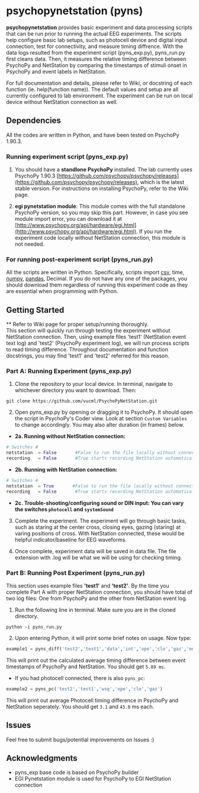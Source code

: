 # psychopynetstation (pyns) 

**psychopynetstation** provides basic experiment and data processing scripts that can be run prior to running the actual EEG experiments. The scripts help configure basic lab setups, such as photocell device and digital input connection, test for connectivity, and measure timing diffrence. With the data logs resulted from the experiment script (pyns_exp.py), pyns_run.py first cleans data. Then, it measures the relative timing difference between PsychoPy and NetStation by comparing the timestamps of stimuli onset in PsychoPy and event labels in NetStation. 

For full documentation and details, please refer to Wiki, or docstring of each function (ie. help(function name)). The default values and setup are all currently configured to lab environment. The experiment can be run on local device without NetStation connection as well.



## Dependencies
All the codes are written in Python, and have been tested on PsychoPy 1.90.3. 


### Running experiment script (pyns_exp.py)

1. You should have a **standlone PsychoPy** installed. The lab currently uses PsychoPy 1.90.3 [https://github.com/psychopy/psychopy/releases](https://github.com/psychopy/psychopy/releases), which is the latest stable version. For instructions on installing PsychoPy, refer to the Wiki page.

2. **egi pynetstation module**: This module comes with the full standalone PsychoPy version, so you may skip this part. However, in case you see module import error, you can download it at [http://www.psychopy.org/api/hardware/egi.html](http://www.psychopy.org/api/hardware/egi.html). If you run the experiment code locally without NetStation connection, this module is not needed. 


### For running post-experiment script (pyns_run.py)

All the scripts are written in Python. Specifically, scripts import [csv](https://docs.python.org/2/library/csv.html), time, [numpy](https://www.scipy.org/scipylib/download.html), [pandas](https://pandas.pydata.org/), Decimal. If you do not have any one of the packages, you should download them regardless of running this experiment code as they are essential when programming with Python. 



## Getting Started

\*\* Refer to Wiki page for proper setup/running thoroughly.<br>
This section will quickly run through testing the experiment without NetStation connection. Then, using example files 'test1' (NetStation event text log) and 'test2' (PsychoPy experiment log), we will run process scripts to read timing difference. Throughout documentation and function docstrings, you may find 'test1' and 'test2' referred for this reason. 



### Part A: Running Experiment (pyns_exp.py)


1. Clone the repository to your local device. In terminal, navigate to whichever directory you want to download. Then: 
``` 
git clone https://github.com/vucml/PsychoPyNetStation.git
``` 


2. Open pyns_exp.py by opening or dragging it to PsychoPy. It should open the script in PsychoPy's Coder view. Look at section `Custom Variables` to change accordingly. You may also alter duration (in frames) below. 


  * **2a. Running without NetStation connection:** 
```python
# Switches #
netstation  = False       #False to run the file locally without connecting to NetStation
recording   = False       #True starts recording NetStation automatically
```

  * **2b. Running with NetStation connection:** 
```python
# Switches #
netstation  = True       #False to run the file locally without connecting to NetStation
recording   = False       #True starts recording NetStation automatically
```

  * **2c. Trouble-shooting/configuring sound or DIN input: You can vary the switches `photocell` and `systemSound`**


3. Complete the experiment. The experiment will go through basic tasks, such as staring at the center cross, closing eyes, gazing (staring) at varing positions of cross. With NetStation connected, these would be helpful indicator/baseline for EEG waveforms. 


4. Once complete, experiment data will be saved in data file. The file extension with .log will be what we will be using for checking timing. 



### Part B: Running Post Experiment (pyns_run.py)

This section uses example files **'test1'** and **'test2'**. By the time you complete Part A with proper NetStation connection, you should have total of two log files: One from PsychoPy and the other from NetStation event log. 


1. Run the following line in terminal. Make sure you are in the cloned directory. 
``` 
python -i pyns_run.py 
``` 


2. Upon entering Python, it will print some brief notes on usage. Now type: 
```python
example1 = pyns_diff('test2','test1','data','int','ope','clo','gaz','end')
``` 
This will print out the calculated average timing difference between event timestamps of PsychoPy and NetStation. You should get `5.89 ms`.


* If you had photocell connected, there is also `pyns_pc`: 
 ```python
example2 = pyns_pc('test2','test1','wsq','ope','clo','gaz')
``` 
This will print out average Photocell timing difference in PsychoPy and NetStation seperately. You should get `3.1` and `43.0` ms each. 



## Issues

Feel free to submit bugs/potential improvements on Issues :) 



## Acknowledgments

* pyns_exp base code is based on PsychoPy builder
* EGI Pynetstation module is used for PsychoPy to EGI NetStation connection 

